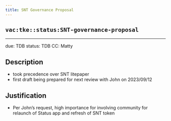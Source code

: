 ```yaml
---
title: SNT Governance Proposal
---
```


## `vac:tke::status:SNT-governance-proposal`
---

due: TDB
status: TDB
CC: Matty


## Description

* took precedence over SNT litepaper
* first draft being prepared for next review with John on 2023/09/12

## Justification

* Per John’s request, high importance for involving community for relaunch of Status app and refresh of SNT token

